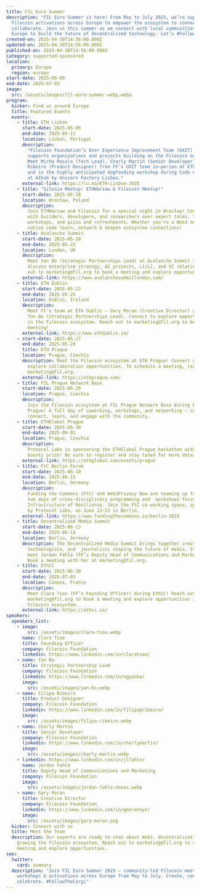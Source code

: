 ```yaml
---
title: FIL Euro Summer
description: "FIL Euro Summer is here! From May to July 2025, we’re supporting
  Filecoin activations across Europe to empower the ecosystem to connect and
  collaborate. Join us this summer as we connect with local communities across
  Europe to build the future of decentralized technology. Let’s #FollowTheCorgi."
created-on: 2025-04-30T14:56:00.000Z
updated-on: 2025-04-30T14:56:00.000Z
published-on: 2025-04-30T14:56:00.000Z
category: supported-sponsored
location:
  primary: Europe
  region: europe
start-date: 2025-05-09
end-date: 2025-07-03
image:
  src: /assets/images/fil-euro-summer-webp.webp
program:
  kicker: Find us around Europe
  title: Featured Events
  events:
    - title: ETH Lisbon
      start-date: 2025-05-09
      end-date: 2025-05-11
      location: Lisbon, Portugal
      description:
        "Filecoin Foundation’s User Experience Improvement Team (UXIT)
        supports organizations and projects building on the Filecoin network.
        Meet Mirha Masala (Tech Lead), Charly Martin (Senior Developer) & Filipa
        Ribeiro (Product Designer) from FF’s UXIT team in-person at ETH Lisbon,
        and in the highly anticipated dogfooding workshop during Code n’ Corgi
        at AIhub by Unicorn Factory Lisboa."
      external-link: https://lu.ma/ETH-Lisbon-2025
    - title: "Silesia Meetup: ETHWarsaw & Filecoin Meetup!"
      start-date: 2025-05-20
      location: Wrocław, Poland
      description:
        Join ETHWarsaw and Filecoin for a special night in Wrocław! Connect
        with builders, developers, and researchers over expert talks, technical
        workshops, and pizza and refreshments. Whether you're a Web3 newbie or
        native come learn, network & deepen ecosystem connections!
    - title: Avalanche Summit
      start-date: 2025-05-20
      end-date: 2025-05-22
      location: London, UK
      description:
        Meet Yan Bo (Strategic Partnerships Lead) at Avalanche Summit to
        discuss enterprise strategy, AI projects, L1/L2, and VC relations. Reach
        out to marketing@fil.org to book a meeting and explore opportunities.
      external-link: https://www.avalanchesummitlondon.com/
    - title: ETH Dublin
      start-date: 2025-05-23
      end-date: 2025-05-25
      location: Dublin, Ireland
      description:
        Meet FF’s team at ETH Dublin — Gary Moran (Creative Director) and
        Yan Bo (Strategic Partnerships Lead). Connect to explore opportunities
        in the Filecoin ecosystem. Reach out to marketing@fil.org to book a
        meeting!
      external-link: https://www.ethdublin.io/
    - start-date: 2025-05-27
      end-date: 2025-05-29
      title: ETH Prague
      location: Prague, Czechia
      description: Meet the Filecoin ecosystem at ETH Prague! Connect with us to
        explore collaboration opportunities. To schedule a meeting, reach out at
        marketing@fil.org.
      external-link: https://ethprague.com/
    - title: FIL Prague Network Base
      start-date: 2025-05-29
      location: Prague, Czechia
      description:
        Join the Filecoin ecosystem at FIL Prague Network Base during ETH
        Prague! A full day of coworking, workshops, and networking — come
        connect, learn, and engage with the community.
    - title: ETHGlobal Prague
      start-date: 2025-05-30
      end-date: 2025-06-01
      location: Prague, Czechia
      description:
        Protocol Labs is sponsoring the ETHGlobal Prague hackathon with a
        bounty prize! Be sure to register and stay tuned for more details.
      external-link: https://ethglobal.com/events/prague
    - title: FtC Berlin Forum
      start-date: 2025-06-10
      end-date: 2025-06-15
      location: Berlin, Germany
      description:
        Funding the Commons (FtC) and Web3Privacy Now are teaming up for
        two days of cross-disciplinary programming and  workshops focused on the
        Infrastructure of Resilience. Join the FtC co-working space, sponsored
        by Protocol Labs, on June 12–13 in Berlin.
      external-link: https://www.fundingthecommons.io/berlin-2025
    - title: Decentralized Media Summit
      start-date: 2025-06-13
      end-date: 2025-06-14
      location: Berlin, Germany
      description: The Decentralized Media Summit brings together creators,
        technologists, and  journalists shaping the future of media. Stop by to
        meet Jordan Fahle (FF’s Deputy Head of Communications and Marketing).
        Book a meeting with her at marketing@fil.org.
    - title: EthCC
      start-date: 2025-06-30
      end-date: 2025-07-03
      location: Cannes, France
      description:
        Meet Clara Tsao (FF’s Founding Officer) during EthCC! Reach out to
        marketing@fil.org to book a meeting and explore opportunities in the
        Filecoin ecosystem.
      external-link: https://ethcc.io/
speakers:
  speakers_list:
    - image:
        src: /assets/images/clara-tsao.webp
      name: Clara Tsao
      title: Founding Officer
      company: Filecoin Foundation
      linkedin: https://www.linkedin.com/in/claratsao/
    - name: Yan Bo
      title: Strategic Partnership Lead
      company: Filecoin Foundation
      linkedin: https://www.linkedin.com/in/ngyanbo/
      image:
        src: /assets/images/yan-bo.webp
    - name: Filipa Ribeiro
      title: Product Designer
      company: Filecoin Foundation
      linkedin: https://www.linkedin.com/in/filipagribeiro/
      image:
        src: /assets/images/filipa-ribeiro.webp
    - name: Charly Martin
      title: Senior Developer
      company: Filecoin Foundation
      linkedin: https://www.linkedin.com/in/charlymartin/
      image:
        src: /assets/images/charly-martin.webp
    - linkedin: https://www.linkedin.com/in/jlfahle/
      name: Jordan Fahle
      title: Deputy Head of Communications and Marketing
      company: Filecoin Foundation
      image:
        src: /assets/images/jordan-fahle-davos.webp
    - name: Gary Moran
      title: Creative Director
      company: Filecoin Foundation
      linkedin: https://www.linkedin.com/in/gmoranxyz/
      image:
        src: /assets/images/gary-moran.png
  kicker: Connect with us
  title: Meet the Team
  description: Our experts are ready to chat about Web3, decentralization, and
    growing the Filecoin ecosystem. Reach out to marketing@fil.org to schedule a
    meeting and explore opportunities.
seo:
  twitter:
    card: summary
  description: "Join FIL Euro Summer 2025 — community-led Filecoin meetups,
    workshops & activations across Europe from May to July. Create, connect &
    celebrate. #FollowTheCorgi"
---
```

